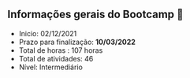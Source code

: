 ## Informações gerais do Bootcamp :page_facing_up:

- Inicio: 02/12/2021
- Prazo para finalização: **10/03/2022**
- Total de horas : 107 horas
- Total de atividades: 46
- Nível: Intermediário